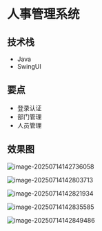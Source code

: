 # 人事管理系统

<MyGlobalComponent />

## 技术栈
- Java
- SwingUI

## 要点
- 登录认证
- 部门管理
- 人员管理

<PaymentButton :productId="223" />

## 效果图

![image-20250714142736058](http://cdn.qiniu.liyansheng.top/img/image-20250714142736058.png)

![image-20250714142803713](http://cdn.qiniu.liyansheng.top/img/image-20250714142803713.png)

![image-20250714142821934](http://cdn.qiniu.liyansheng.top/img/image-20250714142821934.png)

![image-20250714142835585](http://cdn.qiniu.liyansheng.top/img/image-20250714142835585.png)

![image-20250714142849486](http://cdn.qiniu.liyansheng.top/img/image-20250714142849486.png)
